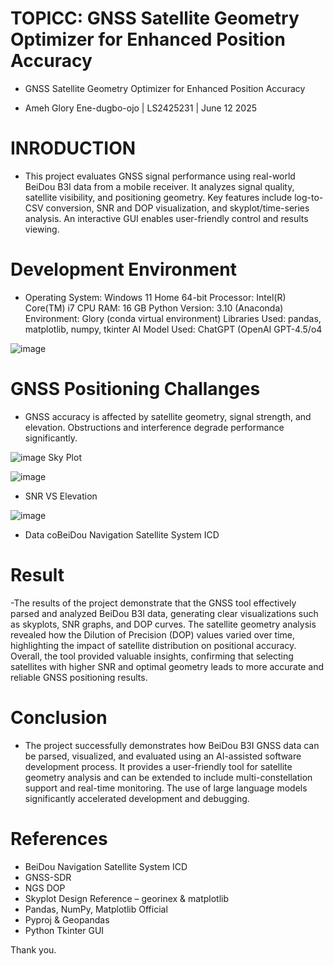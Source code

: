 
# TOPICC: GNSS Satellite Geometry Optimizer for Enhanced Position Accuracy

- GNSS Satellite Geometry Optimizer for Enhanced Position Accuracy

- Ameh Glory Ene-dugbo-ojo | LS2425231 | June 12 2025

# INRODUCTION
- This project evaluates GNSS signal performance using real-world BeiDou B3I data from a mobile receiver. It analyzes signal quality, satellite visibility, and positioning geometry. Key features include log-to-CSV conversion, SNR and DOP visualization, and skyplot/time-series analysis. An interactive GUI enables user-friendly control and results viewing.

# Development Environment
- Operating System: Windows 11 Home 64-bit Processor: Intel(R) Core(TM) i7 CPU RAM: 16 GB Python Version: 3.10 (Anaconda) Environment: Glory (conda virtual environment) Libraries Used: pandas, matplotlib, numpy, tkinter AI Model Used: ChatGPT (OpenAI GPT-4.5/o4

![image](https://github.com/user-attachments/assets/1f942b59-7f66-41f2-8c70-9440ed123f53)

# GNSS Positioning Challanges
- GNSS accuracy is affected by satellite geometry, signal strength, and elevation. Obstructions and interference degrade performance significantly.


![image](https://github.com/user-attachments/assets/76ff3eca-1546-486d-afdf-c022998885d6)
Sky Plot

![image](https://github.com/user-attachments/assets/c808908c-e40d-4907-83f3-be8d72d7e1fe)
-  SNR VS Elevation

![image](https://github.com/user-attachments/assets/47f9ebc1-1ba1-4cf5-9bf4-76c3166d2adc)
- Data coBeiDou Navigation Satellite System ICD

# Result
-The results of the project demonstrate that the GNSS tool effectively parsed and analyzed BeiDou B3I data, generating clear visualizations such as skyplots, SNR graphs, and DOP curves. The satellite geometry analysis revealed how the Dilution of Precision (DOP) values varied over time, highlighting the impact of satellite distribution on positional accuracy. Overall, the tool provided valuable insights, confirming that selecting satellites with higher SNR and optimal geometry leads to more accurate and reliable GNSS positioning results.

# Conclusion
- The project successfully demonstrates how BeiDou B3I GNSS data can be parsed, visualized, and evaluated using an AI-assisted software development process. It provides a user-friendly tool for satellite geometry analysis and can be extended to include multi-constellation support and real-time monitoring. The use of large language models significantly accelerated development and debugging.



# References
- BeiDou Navigation Satellite System ICD
- GNSS-SDR
- NGS DOP
- Skyplot Design Reference – georinex & matplotlib
- Pandas, NumPy, Matplotlib Official
- Pyproj & Geopandas
- Python Tkinter GUI

Thank you.





